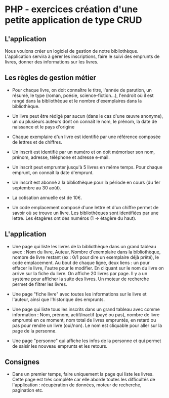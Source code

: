 # PHP - exercices création d'une petite application de type CRUD

## L'application

Nous voulons créer un logiciel de gestion de notre bibliothèque. L'application servira à gérer les inscriptions, faire le suivi des emprunts de livres, donner des informations sur les livres.

## Les règles de gestion métier

- Pour chaque livre, on doit connaître le titre, l'année de parution, un résumé, le type (roman, poésie, science-fiction...), l'endroit où il est rangé dans la bibliothèque et le nombre d'exemplaires dans la bibliothèque.

- Un livre peut être rédigé par aucun (dans le cas d'une œuvre anonyme), un ou plusieurs auteurs dont on connaît le nom, le prénom, la date de naissance et le pays d'origine

- Chaque exemplaire d'un livre est identifié par une référence composée de lettres et de chiffres.

- Un inscrit est identifié par un numéro et on doit mémoriser son nom, prénom, adresse, téléphone et adresse e-mail.

- Un inscrit peut emprunter jusqu'à 5 livres en même temps. Pour chaque emprunt, on connaît la date d'emprunt.

- Un inscrit est abonné à la bibliothèque pour la période en cours (du 1er septembre au 30 août).

- La cotisation annuelle est de 10€.

- Un code emplacement composé d'une lettre et d'un chiffre permet de savoir où se trouve un livre. Les bibliothèques sont identifiées par une lettre. Les étagères ont des numéros (1 => étagère du haut).

## L'application

- Une page qui liste les livres de la bibliothèque dans un grand tableau avec : Nom du livre, Auteur, Nombre d'exemplaire dans la bibliothèque, nombre de livre restant (ex : 0/1 pour dire un exemplaire déjà prêté), le code emplacement.
Au bout de chaque ligne, deux liens : un pour effacer le livre, l'autre pour le modifier.
En cliquant sur le nom du livre on arrive sur la fiche du livre.
On affiche 20 livres par page. Il y a un système pour afficher la suite des livres.
Un moteur de recherche permet de filtrer les livres.

- Une page "fiche livre" avec toutes les informations sur le livre et l'auteur, ainsi que l'historique des emprunts.

- Une page qui liste tous les inscrits dans un grand tableau avec comme information : Nom, prénom, actif/inactif (payé ou pas), nombre de livre emprunté en ce moment, nom total de livres empruntés, en retard ou pas pour rendre un livre  (oui/non).
Le nom est cliquable pour aller sur la page de la personne.

- Une page "personne" qui affiche les infos de la personne et qui permet de saisir les nouveau emprunts et les retours.

## Consignes

- Dans un premier temps, faire uniquement la page qui liste les livres. Cette page est très complète car elle aborde toutes les difficultés de l'application : récupération de données, moteur de recherche, pagination etc.
